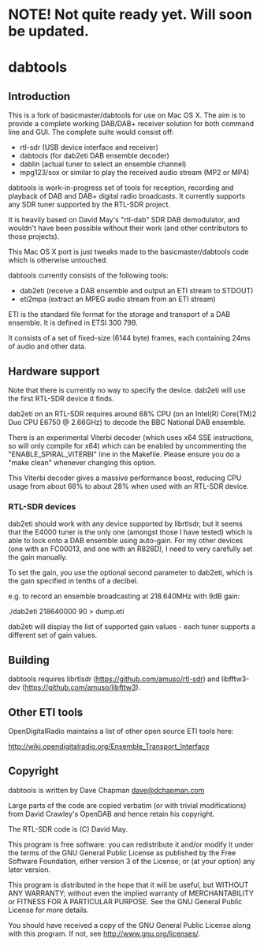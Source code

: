 # NOTE! Not quite ready yet. Will soon be updated.

# dabtools

## Introduction

This is a fork of basicmaster/dabtools for use on Mac OS X. The aim is to provide a complete working DAB/DAB+ receiver solution for both command line and GUI. The complete suite would consist off:

- rtl-sdr (USB device interface and receiver)
- dabtools (for dab2eti DAB ensemble decoder)
- dablin (actual tuner to select an ensemble channel)
- mpg123/sox or similar to play the received audio stream (MP2 or MP4)

dabtools is work-in-progress set of tools for reception, recording and playback of DAB and DAB+ digital radio broadcasts. It currently supports any SDR tuner supported by the RTL-SDR project.

It is heavily based on David May's "rtl-dab" SDR DAB demodulator, and wouldn't have been possible without their work (and other contributors to those projects).

This Mac OS X port is just tweaks made to the basicmaster/dabtools code which is otherwise untouched.

dabtools currently consists of the following tools:

- dab2eti (receive a DAB ensemble and output an ETI stream to STDOUT)
- eti2mpa (extract an MPEG audio stream from an ETI stream)

ETI is the standard file format for the storage and transport of a DAB ensemble. It is defined in ETSI 300 799.

It consists of a set of fixed-size (6144 byte) frames, each containing 24ms of audio and other data.

## Hardware support

Note that there is currently no way to specify the device. dab2eti
will use the first RTL-SDR device it finds.

dab2eti on an RTL-SDR requires around 68% CPU (on an Intel(R)
Core(TM)2 Duo CPU E6750 @ 2.66GHz) to decode the BBC National DAB
ensemble.

There is an experimental Viterbi decoder (which uses x64 SSE
instructions, so will only compile for x64) which can be enabled by
uncommenting the "ENABLE_SPIRAL_VITERBI" line in the Makefile.  Please
ensure you do a "make clean" whenever changing this option.

This Viterbi decoder gives a massive performance boost, reducing CPU
usage from about 68% to about 28% when used with an RTL-SDR device.


### RTL-SDR devices

dab2eti should work with any device supported by librtlsdr, but it
seems that the E4000 tuner is the only one (amongst those I have
tested) which is able to lock onto a DAB ensemble using auto-gain.
For my other devices (one with an FC00013, and one with an R828D), I
need to very carefully set the gain manually.

To set the gain, you use the optional second parameter to dab2eti,
which is the gain specified in tenths of a decibel.

e.g. to record an ensemble broadcasting at 218.640MHz with 9dB gain:

./dab2eti 218640000 90 > dump.eti

dab2eti will display the list of supported gain values - each tuner
supports a different set of gain values.


## Building

dabtools requires librtlsdr (https://github.com/amuso/rtl-sdr) and
libfftw3-dev (https://github.com/amuso/libfttw3).

## Other ETI tools

OpenDigitalRadio maintains a list of other open source ETI tools here:

http://wiki.opendigitalradio.org/Ensemble_Transport_Interface

## Copyright

dabtools is written by Dave Chapman <dave@dchapman.com> 

Large parts of the code are copied verbatim (or with trivial
modifications) from David Crawley's OpenDAB and hence retain his
copyright.

The RTL-SDR code is (C) David May.

This program is free software: you can redistribute it and/or modify
it under the terms of the GNU General Public License as published by
the Free Software Foundation, either version 3 of the License, or (at
your option) any later version.

This program is distributed in the hope that it will be useful, but
WITHOUT ANY WARRANTY; without even the implied warranty of
MERCHANTABILITY or FITNESS FOR A PARTICULAR PURPOSE.  See the GNU
General Public License for more details.

You should have received a copy of the GNU General Public License
along with this program.  If not, see <http://www.gnu.org/licenses/>.
